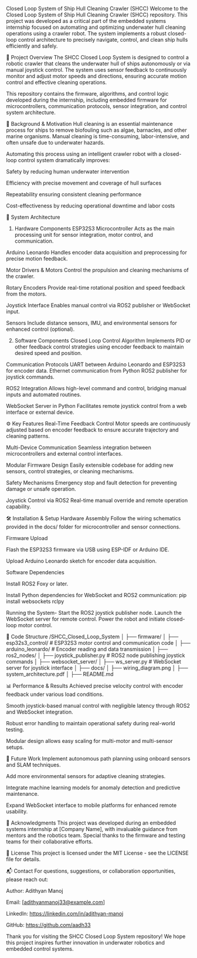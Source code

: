 Closed Loop System of Ship Hull Cleaning Crawler (SHCC)
Welcome to the Closed Loop System of Ship Hull Cleaning Crawler (SHCC) repository. This project was developed as a critical part of the embedded systems internship focused on automating and optimizing underwater hull cleaning operations using a crawler robot. The system implements a robust closed-loop control architecture to precisely navigate, control, and clean ship hulls efficiently and safely.

📖 Project Overview
The SHCC Closed Loop System is designed to control a robotic crawler that cleans the underwater hull of ships autonomously or via manual joystick control. The system uses sensor feedback to continuously monitor and adjust motor speeds and directions, ensuring accurate motion control and effective cleaning operations.

This repository contains the firmware, algorithms, and control logic developed during the internship, including embedded firmware for microcontrollers, communication protocols, sensor integration, and control system architecture.

🚢 Background & Motivation
Hull cleaning is an essential maintenance process for ships to remove biofouling such as algae, barnacles, and other marine organisms. Manual cleaning is time-consuming, labor-intensive, and often unsafe due to underwater hazards.

Automating this process using an intelligent crawler robot with a closed-loop control system dramatically improves:

Safety by reducing human underwater intervention

Efficiency with precise movement and coverage of hull surfaces

Repeatability ensuring consistent cleaning performance

Cost-effectiveness by reducing operational downtime and labor costs

🔧 System Architecture
1. Hardware Components
ESP32S3 Microcontroller
Acts as the main processing unit for sensor integration, motor control, and communication.

Arduino Leonardo
Handles encoder data acquisition and preprocessing for precise motion feedback.

Motor Drivers & Motors
Control the propulsion and cleaning mechanisms of the crawler.

Rotary Encoders
Provide real-time rotational position and speed feedback from the motors.

Joystick Interface
Enables manual control via ROS2 publisher or WebSocket input.

Sensors
Include distance sensors, IMU, and environmental sensors for enhanced control (optional).

2. Software Components
Closed Loop Control Algorithm
Implements PID or other feedback control strategies using encoder feedback to maintain desired speed and position.

Communication Protocols
UART between Arduino Leonardo and ESP32S3 for encoder data.
Ethernet communication from Python ROS2 publisher for joystick commands.

ROS2 Integration
Allows high-level command and control, bridging manual inputs and automated routines.

WebSocket Server in Python
Facilitates remote joystick control from a web interface or external device.

⚙️ Key Features
Real-Time Feedback Control
Motor speeds are continuously adjusted based on encoder feedback to ensure accurate trajectory and cleaning patterns.

Multi-Device Communication
Seamless integration between microcontrollers and external control interfaces.

Modular Firmware Design
Easily extensible codebase for adding new sensors, control strategies, or cleaning mechanisms.

Safety Mechanisms
Emergency stop and fault detection for preventing damage or unsafe operation.

Joystick Control via ROS2
Real-time manual override and remote operation capability.

🛠️ Installation & Setup
Hardware Assembly
Follow the wiring schematics provided in the docs/ folder for microcontroller and sensor connections.

Firmware Upload

Flash the ESP32S3 firmware via USB using ESP-IDF or Arduino IDE.

Upload Arduino Leonardo sketch for encoder data acquisition.

Software Dependencies

Install ROS2 Foxy or later.

Install Python dependencies for WebSocket and ROS2 communication:
pip install websockets rclpy

Running the System-
Start the ROS2 joystick publisher node.
Launch the WebSocket server for remote control.
Power the robot and initiate closed-loop motor control.

📝 Code Structure
/SHCC_Closed_Loop_System
│
├── firmware/
│   ├── esp32s3_control/        # ESP32S3 motor control and communication code
│   ├── arduino_leonardo/       # Encoder reading and data transmission
│
├── ros2_nodes/
│   ├── joystick_publisher.py  # ROS2 node publishing joystick commands
│
├── websocket_server/
│   ├── ws_server.py            # WebSocket server for joystick interface
│
├── docs/
│   ├── wiring_diagram.png
│   ├── system_architecture.pdf
│
├── README.md                  

📊 Performance & Results
Achieved precise velocity control with encoder feedback under various load conditions.

Smooth joystick-based manual control with negligible latency through ROS2 and WebSocket integration.

Robust error handling to maintain operational safety during real-world testing.

Modular design allows easy scaling for multi-motor and multi-sensor setups.

🚀 Future Work
Implement autonomous path planning using onboard sensors and SLAM techniques.

Add more environmental sensors for adaptive cleaning strategies.

Integrate machine learning models for anomaly detection and predictive maintenance.

Expand WebSocket interface to mobile platforms for enhanced remote usability.

🙌 Acknowledgments
This project was developed during an embedded systems internship at [Company Name], with invaluable guidance from mentors and the robotics team. Special thanks to the firmware and testing teams for their collaborative efforts.

📄 License
This project is licensed under the MIT License - see the LICENSE file for details.

📬 Contact
For questions, suggestions, or collaboration opportunities, please reach out:

Author: Adithyan Manoj

Email: [adithyanmanoj33@example.com]

LinkedIn: https://linkedin.com/in/adithyan-manoj

GitHub: https://github.com/aadh33

Thank you for visiting the SHCC Closed Loop System repository!
We hope this project inspires further innovation in underwater robotics and embedded control systems.
